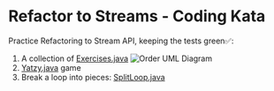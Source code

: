 
# Refactor to Streams - Coding Kata
Practice Refactoring to Stream API, keeping the tests green✅:
1) A collection of [Exercises.java](src/main/java/victor/training/stream/Exercises.java) 
    ![Order UML Diagram](http://www.plantuml.com/plantuml/proxy?cache=no&src=https://raw.githubusercontent.com/victorrentea/kata-streams-java/master/order.iuml)
2) [Yatzy.java](src/main/java/victor/training/stream/Yatzy.java) game
3) Break a loop into pieces: [SplitLoop.java](src/main/java/victor/training/stream/SplitLoop.java)

